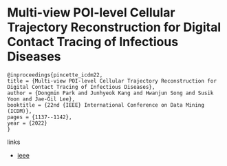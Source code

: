 # Multi-view POI-level Cellular Trajectory Reconstruction for Digital Contact Tracing of Infectious Diseases

```
@inproceedings{pincette_icdm22,
title = {Multi-view POI-level Cellular Trajectory Reconstruction for Digital Contact Tracing of Infectious Diseases},
author = {Dongmin Park and Junhyeok Kang and Hwanjun Song and Susik Yoon and Jae-Gil Lee},
booktitle = {22nd {IEEE} International Conference on Data Mining (ICDM)},
pages = {1137--1142},
year = {2022}
}
```

links
- [ieee](https://doi.org/10.1109/ICDM54844.2022.00144)
